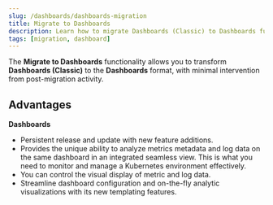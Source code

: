```yaml
---
slug: /dashboards/dashboards-migration
title: Migrate to Dashboards
description: Learn how to migrate Dashboards (Classic) to Dashboards functionality.
tags: [migration, dashboard]
---
```


The **Migrate to Dashboards** functionality allows you to transform **Dashboards (Classic)** to the **Dashboards** format, with minimal intervention from post-migration activity.

## Advantages

**Dashboards**

- Persistent release and update with new feature additions.
- Provides the unique ability to analyze metrics metadata and log data on the same dashboard in an integrated seamless view. This is what you need to monitor and manage a Kubernetes environment effectively.
- You can control the visual display of metric and log data.
- Streamline dashboard configuration and on-the-fly analytic visualizations with its new templating features.

